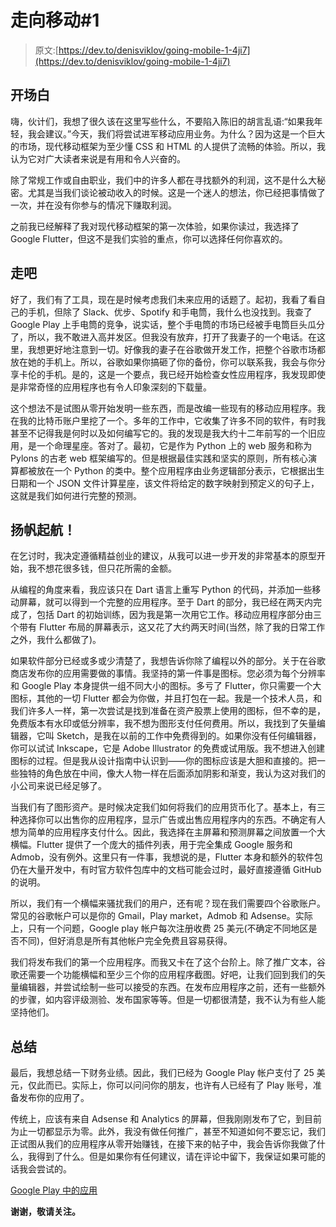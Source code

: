 # 走向移动#1

> 原文:[https://dev.to/denisviklov/going-mobile-1-4ji7](https://dev.to/denisviklov/going-mobile-1-4ji7)

## 开场白

嗨，伙计们，我想了很久该在这里写些什么，不要陷入陈旧的胡言乱语:“如果我年轻，我会建议。”今天，我们将尝试进军移动应用业务。为什么？因为这是一个巨大的市场，现代移动框架为至少懂 CSS 和 HTML 的人提供了流畅的体验。所以，我认为它对广大读者来说是有用和令人兴奋的。

除了常规工作或自由职业，我们中的许多人都在寻找额外的利润，这不是什么大秘密。尤其是当我们谈论被动收入的时候。这是一个迷人的想法，你已经把事情做了一次，并在没有你参与的情况下赚取利润。

之前我已经解释了我对现代移动框架的第一次体验，如果你读过，我选择了 Google Flutter，但这不是我们实验的重点，你可以选择任何你喜欢的。

## 走吧

好了，我们有了工具，现在是时候考虑我们未来应用的话题了。起初，我看了看自己的手机，但除了 Slack、优步、Spotify 和手电筒，我什么也没找到。我查了 Google Play 上手电筒的竞争，说实话，整个手电筒的市场已经被手电筒巨头瓜分了，所以，我不敢进入高并发区。但我没有放弃，打开了我妻子的一个电话。在这里，我想更好地注意到一切。好像我的妻子在谷歌做开发工作，把整个谷歌市场都放在她的手机上。所以，谷歌如果你搞砸了你的备份，你可以联系我，我会与你分享卡伦的手机。是的，这是一个要点，我已经开始检查女性应用程序，我发现即使是非常奇怪的应用程序也有令人印象深刻的下载量。

这个想法不是试图从零开始发明一些东西，而是改编一些现有的移动应用程序。我在我的比特币账户里挖了一个。多年的工作中，它收集了许多不同的软件，有时我甚至不记得我是何时以及如何编写它的。我的发现是我大约十二年前写的一个旧应用，是一个命理星座。答对了。最初，它是作为 Python 上的 web 服务和称为 Pylons 的古老 web 框架编写的。但是根据最佳实践和坚实的原则，所有核心演算都被放在一个 Python 的类中。整个应用程序由业务逻辑部分表示，它根据出生日期和一个 JSON 文件计算星座，该文件将给定的数字映射到预定义的句子上，这就是我们如何进行完整的预测。

## 扬帆起航！

在乞讨时，我决定遵循精益创业的建议，从我可以进一步开发的非常基本的原型开始，我不想花很多钱，但只花所需的金额。

从编程的角度来看，我应该只在 Dart 语言上重写 Python 的代码，并添加一些移动屏幕，就可以得到一个完整的应用程序。至于 Dart 的部分，我已经在两天内完成了，包括 Dart 的初始训练，因为我是第一次用它工作。移动应用程序部分由三个带有 Flutter 布局的屏幕表示，这又花了大约两天时间(当然，除了我的日常工作之外，我什么都做了)。

如果软件部分已经或多或少清楚了，我想告诉你除了编程以外的部分。关于在谷歌商店发布你的应用需要做的事情。我坚持的第一件事是图标。您必须为每个分辨率和 Google Play 本身提供一组不同大小的图标。多亏了 Flutter，你只需要一个大图标，其他的一切 Flutter 都会为你做，并且打包在一起。我是一个技术人员，和我们许多人一样，第一次尝试是找到准备在资产股票上使用的图标，但不幸的是，免费版本有水印或低分辨率，我不想为图形支付任何费用。所以，我找到了矢量编辑器，它叫 Sketch，是我在以前的工作中免费得到的。如果你没有任何编辑器，你可以试试 Inkscape，它是 Adobe Illustrator 的免费或试用版。我不想进入创建图标的过程。但是我从设计指南中认识到——你的图标应该是大胆和直接的。把一些独特的角色放在中间，像大人物一样在后面添加阴影和渐变，我认为这对我们的小公司来说已经足够了。

当我们有了图形资产。是时候决定我们如何将我们的应用货币化了。基本上，有三种选择你可以出售你的应用程序，显示广告或出售应用程序内的东西。不确定有人想为简单的应用程序支付什么。因此，我选择在主屏幕和预测屏幕之间放置一个大横幅。Flutter 提供了一个庞大的插件列表，用于完全集成 Google 服务和 Admob，没有例外。这里只有一件事，我想说的是，Flutter 本身和额外的软件包仍在大量开发中，有时官方软件包库中的文档可能会过时，最好直接遵循 GitHub 的说明。

所以，我们有一个横幅来骚扰我们的用户，还有呢？现在我们需要四个谷歌账户。常见的谷歌帐户可以是你的 Gmail，Play market，Admob 和 Adsense。实际上，只有一个问题，Google play 帐户每次注册收费 25 美元(不确定不同地区是否不同)，但好消息是所有其他帐户完全免费且容易获得。

我们将发布我们的第一个应用程序。而我又卡在了这个台阶上。除了推广文本，谷歌还需要一个功能横幅和至少三个你的应用程序截图。好吧，让我们回到我们的矢量编辑器，并尝试绘制一些可以接受的东西。在发布应用程序之前，还有一些额外的步骤，如内容评级测验、发布国家等等。但是一切都很清楚，我不认为有些人能坚持他们。

## 总结

最后，我想总结一下财务业绩。因此，我们已经为 Google Play 帐户支付了 25 美元，仅此而已。实际上，你可以问问你的朋友，也许有人已经有了 Play 账号，准备发布你的应用了。

传统上，应该有来自 Adsense 和 Analytics 的屏幕，但我刚刚发布了它，到目前为止一切都显示为零。此外，我没有做任何推广，甚至不知道如何不要忘记，我们正试图从我们的应用程序从零开始赚钱，在接下来的帖子中，我会告诉你我做了什么，我得到了什么。但是如果你有任何建议，请在评论中留下，我保证如果可能的话我会尝试的。

[Google Play 中的应用](https://play.google.com/store/apps/details?id=com.viklov.numero)

**谢谢，敬请关注。**